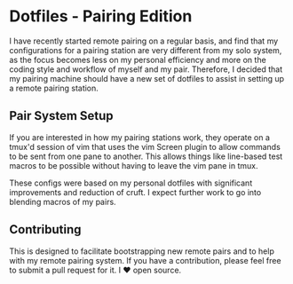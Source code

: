 # Dotfiles - Pairing Edition

I have recently started remote pairing on a regular basis, and find that my configurations for 
a pairing station are very different from my solo system, as the focus becomes less on my 
personal efficiency and more on the coding style and workflow of myself and my pair.  Therefore,
I decided that my pairing machine should have a new set of dotfiles to assist in setting up a
remote pairing station.

## Pair System Setup

If you are interested in how my pairing stations work, they operate on a tmux'd session of vim
that uses the vim Screen plugin to allow commands to be sent from one pane to another. This
allows things like line-based test macros to be possible without having to leave the vim pane in
tmux.

These configs were based on my personal dotfiles with significant improvements and reduction of 
cruft.  I expect further work to go into blending macros of my pairs.

## Contributing

This is designed to facilitate bootstrapping new remote pairs and to help with my remote pairing
system.  If you have a contribution, please feel free to submit a pull request for it. I :heart: 
open source.
